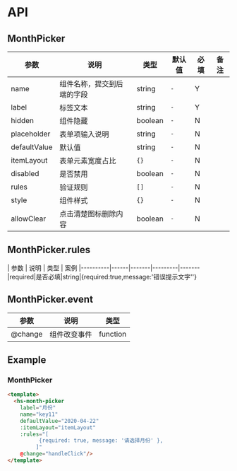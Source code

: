# API
## MonthPicker

|   参数    |   说明   |   类型 |  默认值  | 必填|备注
|----------|------|-------|---------|-------|-----|
|name      |组件名称，提交到后端的字段|string|`-`|Y
|label     |标签文本|string|`-`|Y
|hidden    |组件隐藏|boolean|`-`|N
|placeholder|表单项输入说明          |string|`-`|N
|defaultValue|默认值|string|`-`|N
|itemLayout  |表单元素宽度占比|`{}`|`-`|N|
|disabled|是否禁用|boolean|`-`|N
|rules |验证规则|`[]`|`-`|N
|style |组件样式|`{}`|`-`|N
|allowClear   |点击清楚图标删除内容|boolean|`-`|N


## MonthPicker.rules
|   参数    |   说明   |   类型 |  案例
|----------|------|-------|---------|-------
|required|是否必填|string|{required:true,message:'错误提示文字''}



## MonthPicker.event
|   参数    |   说明   |   类型
|----------|------|-------|
|@change|组件改变事件|function

## Example
### MonthPicker
```html
<template>
  <hs-month-picker
    label="月份"
    name="key11"
    defaultValue="2020-04-22"
    :itemLayout="itemLayout"
    :rules="[
          {required: true, message: '请选择月份' },
         ]"
    @change="handleClick"/>
</template>
```
